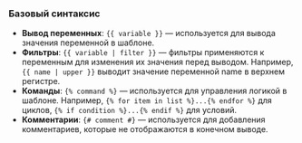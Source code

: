 <h3>Базовый синтаксис</h3>
<ul>
<li><strong>Вывод переменных</strong>: <code>{{ variable }}</code> — используется для вывода значения переменной в шаблоне.</li>
<li><strong>Фильтры</strong>: <code>{{ variable | filter }}</code> — фильтры применяются к переменным для изменения их значения перед выводом.
Например, <code>{{ name | upper }}</code> выводит значение переменной name в верхнем регистре.</li>
<li><strong>Команды</strong>: <code>{% command %}</code> — используется для управления логикой в шаблоне.
Например, <code>{% for item in list %}...{% endfor %}</code> для циклов, <code>{% if condition %}...{% endif %}</code> для условий.</li>
<li><strong>Комментарии</strong>: <code>{# comment #}</code> — используется для добавления комментариев, которые не отображаются в конечном выводе.</li>
</ul>